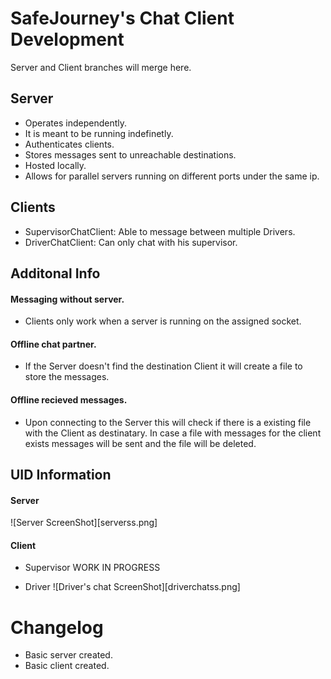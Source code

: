 # SafeJourney's Chat Client Development

Server and Client branches will merge here.

## Server

- Operates independently.
- It is meant to be running indefinetly.
- Authenticates clients.
- Stores messages sent to unreachable destinations.
- Hosted locally.
- Allows for parallel servers running on different ports under the same ip.

## Clients

- SupervisorChatClient: Able to message between multiple Drivers.
- DriverChatClient: Can only chat with his supervisor.


## Additonal Info

#### Messaging without server.
- Clients only work when a server is running on the assigned socket.

#### Offline chat partner.
- If the Server doesn't find the destination Client it will create a file to store the messages.

#### Offline recieved messages.
- Upon connecting to the Server this will check if there is a existing file with the Client as destinatary. In case a file with messages for the client exists messages will be sent and the file will be deleted.

## UID Information

#### Server
![Server ScreenShot][serverss.png]

#### Client
- Supervisor
WORK IN PROGRESS

- Driver
![Driver's chat ScreenShot][driverchatss.png]

# Changelog

- Basic server created.
- Basic client created.




